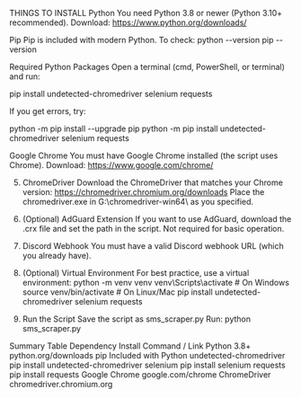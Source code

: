  THINGS TO INSTALL
Python
You need Python 3.8 or newer (Python 3.10+ recommended).
Download: https://www.python.org/downloads/

 Pip
Pip is included with modern Python.
To check:
python --version
pip --version

Required Python Packages
Open a terminal (cmd, PowerShell, or terminal) and run:

pip install undetected-chromedriver selenium requests

If you get errors, try:

python -m pip install --upgrade pip
python -m pip install undetected-chromedriver selenium requests

Google Chrome
You must have Google Chrome installed (the script uses Chrome).
Download: https://www.google.com/chrome/

5. ChromeDriver
Download the ChromeDriver that matches your Chrome version:
https://chromedriver.chromium.org/downloads
Place the chromedriver.exe in G:\chromedriver-win64\ as you specified.

6. (Optional) AdGuard Extension
If you want to use AdGuard, download the .crx file and set the path in the script.
Not required for basic operation.

7. Discord Webhook
You must have a valid Discord webhook URL (which you already have).

8. (Optional) Virtual Environment
For best practice, use a virtual environment:
python -m venv venv
venv\Scripts\activate  # On Windows
source venv/bin/activate  # On Linux/Mac
pip install undetected-chromedriver selenium requests

9. Run the Script
Save the script as sms_scraper.py
Run:
python sms_scraper.py

Summary Table
Dependency	Install Command / Link
Python 3.8+	python.org/downloads
pip	Included with Python
undetected-chromedriver	pip install undetected-chromedriver
selenium	pip install selenium
requests	pip install requests
Google Chrome	google.com/chrome
ChromeDriver	chromedriver.chromium.org

